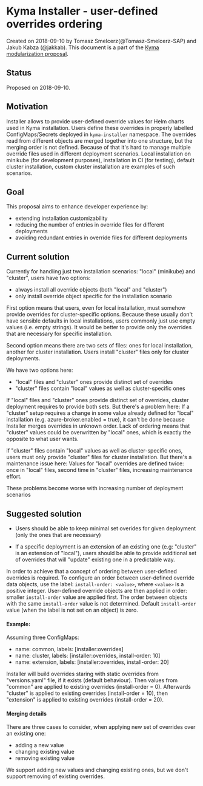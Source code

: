 # Kyma Installer - user-defined overrides ordering

Created on 2018-09-10 by Tomasz Smelcerz(@Tomasz-Smelcerz-SAP) and Jakub Kabza (@jakkab).
This document is a part of the [Kyma modularization proposal](./modularization.md).

## Status

Proposed on 2018-09-10.

## Motivation

Installer allows to provide user-defined override values for Helm charts used in Kyma installation.
Users define these overrides in properly labelled ConfigMaps/Secrets deployed in `kyma-installer` namespace.
The overrides read from different objects are merged together into one structure, but the merging order is not defined.
Because of that it's hard to manage multiple override files used in different deployment scenarios.
Local installation on minikube (for development purposes), installation in CI (for testing), default cluster installation, custom cluster installation are examples of such scenarios.

## Goal

This proposal aims to enhance developer experience by:

- extending installation customizability
- reducing the number of entries in override files for different deployments
- avoiding redundant entries in override files for different deployments

## Current solution

Currently for handling just two installation scenarios: "local" (minikube) and "cluster",
users have two options:

- always install all override objects (both "local" and "cluster")
- only install override object specific for the installation scenario

First option means that users, even for local installation, must somehow provide overrides for cluster-specific options. Because these usually don't have sensible defaults in local installations, users commonly just use empty values (i.e. empty strings). It would be better to provide only the overrides that are necessary for specific installation.

Second option means there are two sets of files: ones for local installation, another for cluster installation. Users install "cluster" files only for cluster deployments.

We have two options here:
 - "local" files and "cluster" ones provide distinct set of overrides
 - "cluster" files contain "local" values as well as cluster-specific ones

If "local" files and "cluster" ones provide distinct set of overrides, cluster deployment requires to provide both sets.
But there's a problem here: If a "cluster" setup requires a change in some value already defined for "local" installation (e.g. azure-broker.enabled = true), it can't be done because Installer merges overrides in unknown order.
Lack of ordering means that "cluster" values could be overwritten by "local" ones, which is exactly the opposite to what user wants.

if "cluster" files contain "local" values as well as cluster-specific ones, users must only provide "cluster" files for cluster installation.
But there's a maintenance issue here: Values for "local" overrides are defined twice: once in "local" files, second time in "cluster" files, increasing maintenance effort.

These problems become worse with increasing number of deployment scenarios


## Suggested solution

- Users should be able to keep minimal set overides for given deployment (only the ones that are necessary)

- If a specific deployment is an extension of an existing one (e.g: "cluster" is an extension of "local"), users should be able to provide additional set of overrides that will "update" existing one in a predictable way.

In order to achieve that a concept of ordering between user-defined overrides is required.
To configure an order between user-defined override data objects, use the label: `install-order: <value>`, where `<value>` is a positive integer.
User-defined override objects are then applied in order: smaller `install-order` value are applied first.
The order between objects with the same `install-order` value is not determined.
Default `install-order` value (when the label is not set on an object) is zero.

#### Example:

Assuming three ConfigMaps:
- name: common, labels: [installer:overrides]
- name: cluster, labels: [installer:overrides, install-order: 10]
- name: extension, labels: [installer:overrides, install-order: 20]

Installer will build overrides staring with static overrides from "versions.yaml" file, if it exists (default behaviour).
Then values from "common" are applied to existing overrides (install-order = 0).
Afterwards "cluster" is applied to existing overrides (install-order = 10), then "extension" is applied to existing overrides (install-order = 20).

#### Merging details
  There are three cases to consider, when applying new set of overrides over an existing one:

- adding a new value
- changing existing value
- removing existing value

We support adding new values and changing existing ones, but we don't support removing of existing overrides.

